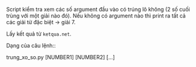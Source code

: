 Script kiểm tra xem các số argument đầu vào có trúng lô không
(2 số cuối trùng với một giải nào đó). Nếu không có argument nào thì print
ra tất cả các giải từ đặc biệt -> giải 7.

Lấy kết quả từ ``ketqua.net``.

Dạng của câu lệnh::

  trung_xo_so.py [NUMBER1] [NUMBER2] [...]
